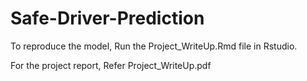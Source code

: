 # Safe-Driver-Prediction

To reproduce the model, Run the Project_WriteUp.Rmd file in Rstudio.

For the project report, Refer Project_WriteUp.pdf
